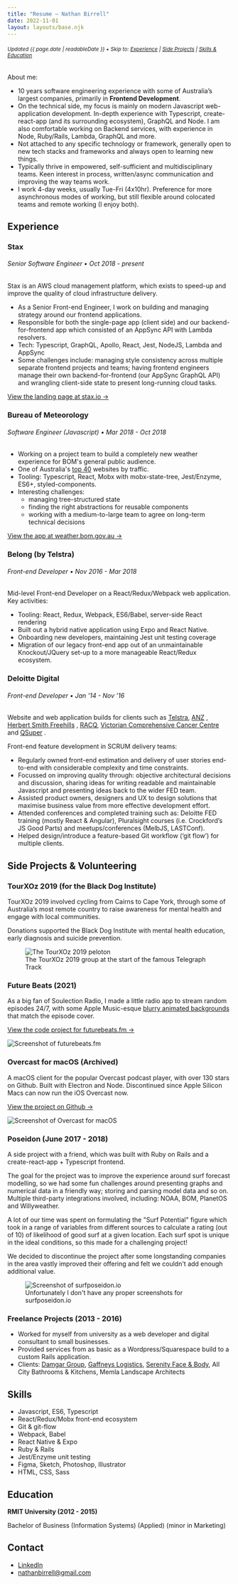 ```yaml
---
title: "Resume — Nathan Birrell"
date: 2022-11-01
layout: layouts/base.njk
---
```


<!-- <small>❌ **Not seeking work**</small> -->

###### <small class="resume-updated">Updated <time datetime="{{ page.date | htmlDateString }}">{{ page.date | readableDate }}</time> • Skip to: [Experience](#experience) | [Side Projects](#side-projects) | [Skills & Education](#skills)</small>

About me:

- 10 years software engineering experience with some of Australia’s largest companies, primarily in **Frontend Development**.
- On the technical side, my focus is mainly on modern Javascript web-application development. In-depth experience with Typescript, create-react-app (and its surrounding ecosystem), GraphQL and Node. I am also comfortable working on Backend services, with experience in Node, Ruby/Rails, Lambda, GraphQL and more.
- Not attached to any specific technology or framework, generally open to new tech stacks and frameworks and always open to learning new things.
- Typically thrive in empowered, self-sufficient and multidisciplinary teams. Keen interest in process, written/async communication and improving the way teams work.
- I work 4-day weeks, usually Tue-Fri (4x10hr). Preference for more asynchronous modes of working, but still flexible around colocated teams and remote working (I enjoy both).

## Experience

### Stax

###### Senior Software Engineer • Oct 2018 - present

Stax is an AWS cloud management platform, which exists to speed-up and improve the quality of cloud infrastructure delivery.

- As a Senior Front-end Engineer, I work on building and managing strategy around our frontend applications.
- Responsible for both the single-page app (client side) and our backend-for-frontend app which consisted of an AppSync API with Lambda resolvers.
- Tech: Typescript, GraphQL, Apollo, React, Jest, NodeJS, Lambda and AppSync
- Some challenges include: managing style consistency across multiple separate frontend projects and teams; having frontend engineers manage their own backend-for-frontend (our AppSync GraphQL API) and wrangling client-side state to present long-running cloud tasks.

[View the landing page at stax.io →](https://stax.io/)

### Bureau of Meteorology

###### Software Engineer (Javascript) • Mar 2018 - Oct 2018

- Working on a project team to build a completely new weather experience for BOM's general public audience.
- One of Australia's [top 40](https://www.alexa.com/topsites/countries/AU) websites by traffic.
- Tooling: Typescript, React, Mobx with mobx-state-tree, Jest/Enzyme, ES6+, styled-components.
- Interesting challenges:
  - managing tree-structured state
  - finding the right abstractions for reusable components
  - working with a medium-to-large team to agree on long-term technical decisions

[View the app at weather.bom.gov.au →](https://weather.bom.gov.au/)

### Belong (by Telstra)

###### Front-end Developer • Nov 2016 - Mar 2018

Mid-level Front-end Developer on a React/Redux/Webpack web application. Key activities:

- Tooling: React, Redux, Webpack, ES6/Babel, server-side React rendering
- Built out a hybrid native application using Expo and React Native.
- Onboarding new developers, maintaining Jest unit testing coverage
- Migration of our legacy front-end app out of an unmaintainable Knockout/JQuery set-up to a more manageable React/Redux ecosystem.

### Deloitte Digital

###### Front-end Developer • Jan '14 - Nov '16

Website and web application builds for clients such as [Telstra](https://www.telstra.com.au), [ANZ](https://www.anz.com.au/personal/) , [Herbert Smith Freehills](https://www.herbertsmithfreehills.com) , [RACQ](https://www.racq.com.au), [Victorian Comprehensive Cancer Centre](https://conexus.victorianccc.org.au) and [QSuper](https://qsuper.qld.gov.au) .

Front-end feature development in SCRUM delivery teams:

- Regularly owned front-end estimation and delivery of user stories end-to-end with considerable complexity and time constraints.
- Focussed on improving quality through: objective architectural decisions and discussion, sharing ideas for writing readable and maintainable Javascript and presenting ideas back to the wider FED team.
- Assisted product owners, designers and UX to design solutions that maximise business value from more effective development effort.
- Attended conferences and completed training such as: Deloitte FED training (mostly React & Angular), Pluralsight courses (i.e. Crockford’s JS Good Parts) and meetups/conferences (MelbJS, LASTConf).
- Helped design/introduce a feature-based Git workflow (‘git flow’) for multiple clients.

<!-- ### The Incentive Lab

Full-Stack Developer (PHP) Contractor, 2015

- Part-time (and sole) full-stack PHP developer for the incentive marketing agency’s proprietary software, [Flashpoint](www.theflashpointapp.com), used by sales teams at BMW, Nissan and Samsung in Australia.
- Technologies used: PHP, Symfony, Doctrine ORM, LAMP stack, Wordpress, Javascript/JQuery. -->

## Side Projects & Volunteering

### TourXOz 2019 (for the Black Dog Institute)

TourXOz 2019 involved cycling from Cairns to Cape York, through some of Australia’s most remote country to raise awareness for mental health and engage with local communities.

Donations supported the Black Dog Institute with mental health education, early diagnosis and suicide prevention.

<figure>
  <img src="/img/projects/tourxoz-2019/tourxoz-2019-group.jpeg" alt="The TourXOz 2019 peloton">
  <figcaption>The TourXOz 2019 group at the start of the famous Telegraph Track</figcaption>
</figure>

### Future Beats (2021)

As a big fan of Soulection Radio, I made a little radio app to stream random episodes 24/7, with some Apple Music-esque [blurry animated backgrounds](/img/projects/future-beats/future-beats-367.gif) that match the episode cover.

[View the code project for futurebeats.fm →](https://github.com/nathanbirrell/future-beats)

![Screenshot of futurebeats.fm](/img/projects/future-beats/future-beats-419.jpg)

### Overcast for macOS (Archived)

A macOS client for the popular Overcast podcast player, with over 130 stars on Github. Built with Electron and Node. Discontinued since Apple Silicon Macs can now run the iOS Overcast now.

[View the project on Github →](https://github.com/nathanbirrell/overcast-macos)

![Screenshot of Overcast for macOS](/img/projects/overcast-macos/overcast-macos-screenshot.jpg)

### Poseidon (June 2017 - 2018)

A side project with a friend, which was built with Ruby on Rails and a create-react-app + Typescript frontend.

The goal for the project was to improve the experience around surf forecast modelling, so we had some fun challenges around presenting graphs and numerical data in a friendly way; storing and parsing model data and so on. Multiple third-party integrations involved, including: NOAA, BOM, PlanetOS and Willyweather.

A lot of our time was spent on formulating the "Surf Potential" figure which took in a range of variables from different sources to calculate a rating (out of 10) of likelihood of good surf at a given location. Each surf spot is unique in the ideal conditions, so this made for a challenging project!

We decided to discontinue the project after some longstanding companies in the area vastly improved their offering and felt we couldn't add enough additional value.

<figure>
  <img src="/img/projects/surf-poseidon/grid-view.jpg" alt="Screenshot of surfposeidon.io">
  <figcaption>Unfortunately I don't have any proper screenshots for surfposeidon.io</figcaption>
</figure>

### Freelance Projects (2013 - 2016)

- Worked for myself from university as a web developer and digital consultant to small businesses.
- Provided services from as basic as a Wordpress/Squarespace build to a custom Rails application.
- Clients: [Damgar Group](http://damgargroup.com.au/), [Gaffneys Logistics](http://gaffneys.com.au/), [Serenity Face & Body](http://serenityfaceandbody.com.au/), All City Bathrooms & Kitchens, Memla Landscape Architects

<!-- ## Interests

1.  Heavy focus on best practices in software development: writing reusable, readable and maintainable code, continuous improvement and quality (through pull requests, pair programming and regular team catch-ups). Opinions heavily influenced by the [Rails Doctrine](http://rubyonrails.org/doctrine/), [Clean Code](https://www.amazon.com/Clean-Code-Handbook-Software-Craftsmanship/dp/0132350882) and [Eloquent JS](http://eloquentjavascript.net/).
2.  Strong interest in wider front-end community involvement and contributing back to open source projects. Regular attendee at MelbJS and Ruby Melbourne meetups.
3.  Managing teams and workflows around building software. Inspired by many things/people, to name a few: [Agile manifesto](http://agilemanifesto.org/), Lean philosophy, [Basecamp](https://m.signalvnoise.com/), [Ben Horowitz](https://www.amazon.com/Hard-Thing-About-Things-Building/dp/0062273205), [Seth Godin](http://sethgodin.typepad.com/) and [Paul Graham](http://www.paulgraham.com/articles.html).
4.  Outside of work I generally spend [well away from my computer](https://instagram.com/nathanbirrell) (mainly surfing/camping). -->

## Skills

- Javascript, ES6, Typescript
- React/Redux/Mobx front-end ecosystem
- Git & git-flow
- Webpack, Babel
- React Native & Expo
- Ruby & Rails
- Jest/Enzyme unit testing
- Figma, Sketch, Photoshop, Illustrator
- HTML, CSS, Sass

## Education

**RMIT University (2012 - 2015)**

Bachelor of Business (Information Systems) (Applied) (minor in Marketing)

## Contact

- [LinkedIn](https://www.linkedin.com/in/nathanbirrell)
- [nathanbirrell@gmail.com](mailto:nathanbirrell@gmail.com)
